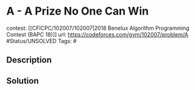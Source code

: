 # A - A Prize No One Can Win

contest: [[CFICPC/102007/102007|2018 Benelux Algorithm Programming Contest (BAPC 18)]]
url: https://codeforces.com/gym/102007/problem/A
#Status/UNSOLVED
Tags: #

## Description

## Solution

